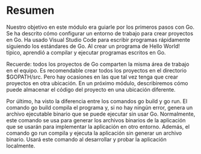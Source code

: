 # Resumen

Nuestro objetivo en este módulo era guiarle por los primeros pasos con Go. Se ha descrito cómo configurar un entorno de trabajo para crear proyectos en Go. Ha usado Visual Studio Code para escribir programas rápidamente siguiendo los estándares de Go. Al crear un programa de Hello World! típico, aprendió a compilar y ejecutar programas escritos en Go.

Recuerde: todos los proyectos de Go comparten la misma área de trabajo en el equipo. Es recomendable crear todos los proyectos en el directorio $GOPATH/src. Pero hay ocasiones en las que tal vez tenga que crear proyectos en otra ubicación. En un próximo módulo, describiremos cómo puede almacenar el código del proyecto en una ubicación diferente.

Por último, ha visto la diferencia entre los comandos go build y go run. El comando go build compila el programa y, si no hay ningún error, genera un archivo ejecutable binario que se puede ejecutar sin usar Go. Normalmente, este comando se usa para generar los archivos binarios de la aplicación que se usarán para implementar la aplicación en otro entorno. Además, el comando go run compila y ejecuta la aplicación sin generar un archivo binario. Usará este comando al desarrollar y probar la aplicación localmente.